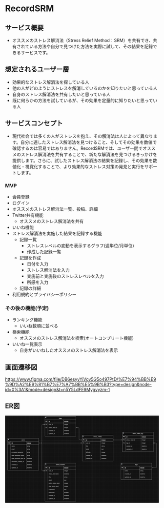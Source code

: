 # RecordSRM

## サービス概要
* オススメのストレス解消法（Stress Relief Method：SRM）を共有でき、共有されている方法や自分で見つけた方法を実際に試して、その結果を記録できるサービスです。

## 想定されるユーザー層
* 効果的なストレス解消法を探している人
* 他の人がどのようにストレスを解消しているのかを知りたいと思っている人
* 自身のストレス解消法を共有したいと思っている人
* 既に何らかの方法を試しているが、その効果を定量的に知りたいと思っている人

## サービスコンセプト
* 現代社会では多くの人がストレスを抱え、その解消法は人によって異なります。自分に適したストレス解消法を見つけること、そしてその効果を数値で確認するのは容易ではありません。RecordSRMでは、ユーザー間でオススメのストレス解消法を共有することで、新たな解消法を見つけるきっかけを提供します。さらに、試したストレス解消法の結果を記録し、その効果を数値化・視覚化することで、より効果的なストレス対策の発見と実行をサポートします。

### MVP
* 会員登録
* ログイン
* オススメのストレス解消法一覧、投稿、詳細
* Twitter共有機能
  * オススメのストレス解消法を共有
* いいね機能
* ストレス解消法を実施した結果を記録する機能
  * 記録一覧
    * ストレスレベルの変動を表示するグラフ(週単位/月単位)
    * 作成した記録一覧
  * 記録を作成
    * 日付を入力
    * ストレス解消法を入力
    * 実施前と実施後のストレスレベルを入力
    * 所感を入力
  * 記録の詳細
* 利用規約とプライバシーポリシー

### その後の機能(予定)
* ランキング機能
  * いいね数順に並べる
* 検索機能
  * オススメのストレス解消法を検索(オートコンプリート機能)
* いいね一覧表示
  * 自身がいいねしたオススメのストレス解消法を表示

## 画面遷移図
https://www.figma.com/file/DB6esyvYiVov5G5o497PtD/%E7%94%BB%E9%9D%A2%E9%81%B7%E7%A7%BB%E5%9B%B3?type=design&node-id=0%3A1&mode=design&t=n5Y5LdFE9Mygvyzm-1

## ER図
![](RecordSRM_ER.png)
